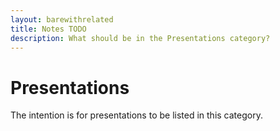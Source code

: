 ```yaml
---
layout: barewithrelated
title: Notes TODO
description: What should be in the Presentations category?
---
```


# Presentations
The intention is for presentations to be listed in this category.
